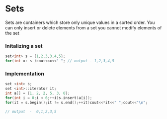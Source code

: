 # Sets 

Sets are containers which store only unique values in a sorted order. You can only insert or delete elements from a set you cannot modify elements of the set


### Initalizing a set

```c++
set<int> s = {1,2,3,3,4,5};
for(int x: s )cout<<x<<" "; // output - 1,2,3,4,5
```

### Implementation

```c++
set <int> s;
set <int>::iterator it;
int a[] = {1, 2, 2, 5, 3, 0};
for(int i = 0;i < 6;++i)s.insert(a[i]);
for(it = s.begin();it != s.end();++it)cout<<*it<<" ";cout<<"\n";

// output  -  0,1,2,3,5    
```


